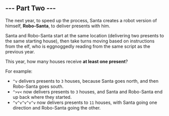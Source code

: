 ## --- Part Two ---

The next year, to speed up the process, Santa creates a robot version of himself, **Robo-Santa**, to deliver presents with him.

Santa and Robo-Santa start at the same location (delivering two presents to the same starting house), then take turns moving based on instructions from the elf, who is eggnoggedly reading from the same script as the previous year.

This year, how many houses receive **at least one present**?

For example:

* ``^v`` delivers presents to ``3`` houses, because Santa goes north, and then Robo-Santa goes south.
* ``^>v<`` now delivers presents to ``3`` houses, and Santa and Robo-Santa end up back where they started.
* ``^v^v^v^v^v`` now delivers presents to ``11`` houses, with Santa going one direction and Robo-Santa going the other.

